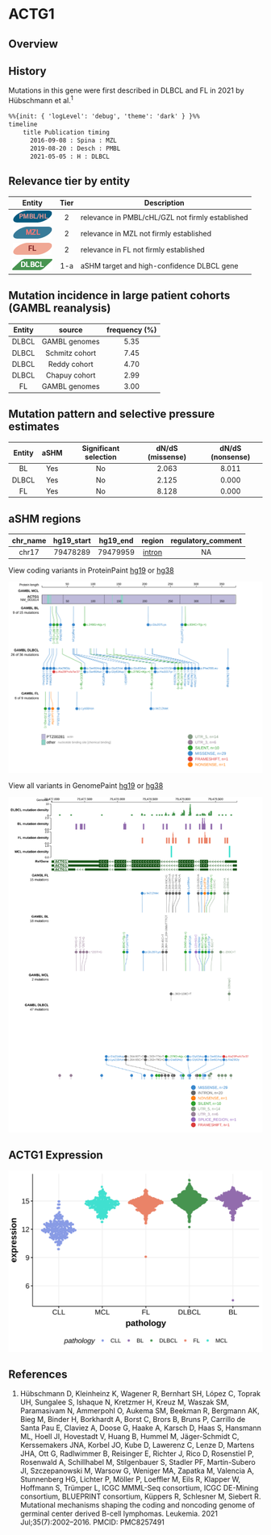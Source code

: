 # ACTG1

## Overview

## History
Mutations in this gene were first described in DLBCL and FL in 2021 by Hübschmann et al.<sup>1</sup>

```mermaid
%%{init: { 'logLevel': 'debug', 'theme': 'dark' } }%%
timeline
    title Publication timing
      2016-09-08 : Spina : MZL
      2019-08-20 : Desch : PMBL
      2021-05-05 : H : DLBCL
```

## Relevance tier by entity

|Entity|Tier|Description                           |
|:------:|:----:|--------------------------------------|
|![PMBL](images/icons/PMBL_tier2.png)|2|relevance in PMBL/cHL/GZL not firmly established|
|![MZL](images/icons/MZL_tier2.png)|2|relevance in MZL not firmly established|
|![FL](images/icons/FL_tier2.png)|2|relevance in FL not firmly established|
|![DLBCL](images/icons/DLBCL_tier1.png) |1-a | aSHM target and high-confidence DLBCL gene            |


## Mutation incidence in large patient cohorts (GAMBL reanalysis)

|Entity|source        |frequency (%)|
|:------:|:--------------:|:-------------:|
|DLBCL |GAMBL genomes |5.35         |
|DLBCL |Schmitz cohort|7.45         |
|DLBCL |Reddy cohort  |4.70         |
|DLBCL |Chapuy cohort |2.99         |
|FL    |GAMBL genomes |3.00         |

## Mutation pattern and selective pressure estimates

|Entity|aSHM|Significant selection|dN/dS (missense)|dN/dS (nonsense)|
|:------:|:----:|:---------------------:|:----------------:|:----------------:|
|BL    |Yes |No                   |2.063           |8.011           |
|DLBCL |Yes |No                   |2.125           |0.000           |
|FL    |Yes |No                   |8.128           |0.000           |

## aSHM regions

|chr_name|hg19_start|hg19_end|region                                                                                       |regulatory_comment|
|:--------:|:----------:|:--------:|:---------------------------------------------------------------------------------------------:|:------------------:|
|chr17   |79478289  |79479959|[intron](https://genome.ucsc.edu/s/rdmorin/GAMBL%20hg19?position=chr17%3A79478289%2D79479959)|NA                |



View coding variants in ProteinPaint [hg19](https://morinlab.github.io/LLMPP/GAMBL/ACTG1_protein.html)  or [hg38](https://morinlab.github.io/LLMPP/GAMBL/ACTG1_protein_hg38.html)

![](images/proteinpaint/ACTG1_NM_001614.svg)

View all variants in GenomePaint [hg19](https://morinlab.github.io/LLMPP/GAMBL/ACTG1.html)  or [hg38](https://morinlab.github.io/LLMPP/GAMBL/ACTG1_hg38.html)

![](images/proteinpaint/ACTG1.svg)

## ACTG1 Expression
![](images/gene_expression/ACTG1_by_pathology.svg)

## References
1.  Hübschmann D, Kleinheinz K, Wagener R, Bernhart SH, López C, Toprak UH, Sungalee S, Ishaque N, Kretzmer H, Kreuz M, Waszak SM, Paramasivam N, Ammerpohl O, Aukema SM, Beekman R, Bergmann AK, Bieg M, Binder H, Borkhardt A, Borst C, Brors B, Bruns P, Carrillo de Santa Pau E, Claviez A, Doose G, Haake A, Karsch D, Haas S, Hansmann ML, Hoell JI, Hovestadt V, Huang B, Hummel M, Jäger-Schmidt C, Kerssemakers JNA, Korbel JO, Kube D, Lawerenz C, Lenze D, Martens JHA, Ott G, Radlwimmer B, Reisinger E, Richter J, Rico D, Rosenstiel P, Rosenwald A, Schillhabel M, Stilgenbauer S, Stadler PF, Martín-Subero JI, Szczepanowski M, Warsow G, Weniger MA, Zapatka M, Valencia A, Stunnenberg HG, Lichter P, Möller P, Loeffler M, Eils R, Klapper W, Hoffmann S, Trümper L, ICGC MMML-Seq consortium, ICGC DE-Mining consortium, BLUEPRINT consortium, Küppers R, Schlesner M, Siebert R. Mutational mechanisms shaping the coding and noncoding genome of germinal center derived B-cell lymphomas. Leukemia. 2021 Jul;35(7):2002–2016. PMCID: PMC8257491



<!-- ORIGIN: spinaGeneticsNodalMarginal2016b -->
<!-- DLBCL: hubschmannMutationalMechanismsShaping2021b -->
<!-- MZL: spinaGeneticsNodalMarginal2016b -->
<!-- FL: hubschmannMutationalMechanismsShaping2021b -->
<!-- PMBL: deschGenotypingCirculatingTumor2020 -->
